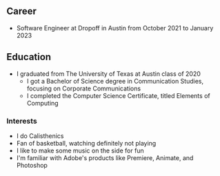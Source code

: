 ## Career

- Software Engineer at Dropoff in Austin from October 2021 to January 2023

## Education

- I graduated from The University of Texas at Austin class of 2020
  - I got a Bachelor of Science degree in Communication Studies, focusing on Corporate Communications
  - I completed the Computer Science Certificate, titled Elements of Computing

### Interests

- I do Calisthenics
- Fan of basketball, watching definitely not playing
- I like to make some music on the side for fun
- I'm familiar with Adobe's products like Premiere, Animate, and Photoshop
